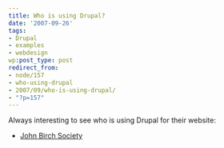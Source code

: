 ```yaml
---
title: Who is using Drupal?
date: '2007-09-26'
tags:
- Drupal
- examples
- webdesign
wp:post_type: post
redirect_from:
- node/157
- who-using-drupal
- 2007/09/who-is-using-drupal/
- "?p=157"
---
```


Always interesting to see who is using Drupal for their website:

- [John Birch Society](http://www.jbs.org)
